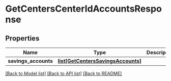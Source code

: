 # GetCentersCenterIdAccountsResponse

## Properties
Name | Type | Description | Notes
------------ | ------------- | ------------- | -------------
**savings_accounts** | [**list[GetCentersSavingsAccounts]**](GetCentersSavingsAccounts.md) |  | [optional] 

[[Back to Model list]](../README.md#documentation-for-models) [[Back to API list]](../README.md#documentation-for-api-endpoints) [[Back to README]](../README.md)

